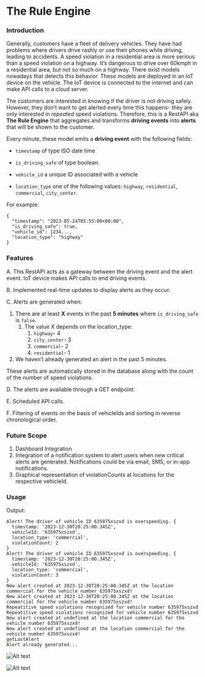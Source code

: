 # The Rule Engine

### Introduction
Generally, customers have a fleet of delivery vehicles. They have had problems where drivers drive rashly or use their phones while driving, leading to accidents. A speed violation in a residential area is more serious than a speed violation on a highway. It’s dangerous to drive over 60kmph in a residential area, but not so much on a highway. There exist models nowadays that detects this behavior. These models are deployed in an IoT device on the vehicle. The IoT device is connected to the internet and can make API calls to a cloud server. 

The customers are interested in knowing if the driver is not driving safely. However, they don’t want to get alerted every time this happens- they are only interested in *repeated* speed violations.
Therefore, this is a RestAPI aka **The Rule Engine** that aggregates and transforms **driving events** into **alerts** that will be shown to the customer.

Every minute, these model emits a **driving event** with the following fields:

 - `timestamp` of type ISO date time 

 - `is_driving_safe` of type boolean. 

 - `vehicle_id` a unique ID associated with a vehicle

 - `location_type` one of the following values: `highway`, `residential`, `commercial`, `city_center`. 
  
For example:
```
{
  "timestamp": "2023-05-24T05:55:00+00:00",
  "is_driving_safe": true,
  "vehicle_id": 1234...,
  "location_type": "highway"
}

```

### Features

A. This RestAPI acts as a gateway between the driving event and the alert event. IoT device makes API calls to end driving events.

B. Implemented real-time updates to display alerts as they occur.

C. Alerts are generated when: 
   1. There are at least **X** events in the past **5 minutes** where `is_driving_safe` is `false`.
      1. The value X depends on the location_type:
          1. `highway`- 4
          2. `city_center`- 3
          3. `commercial`- 2
          4. `residential`- 1
   2. We haven’t already generated an alert in the past 5 minutes.
   
   These alerts are automatically stored in the database along with the count of the number of speed violations.
   
D. The alerts are available through a GET endpoint.

E. Scheduled API calls.

F. Filtering of events on the basis of vehicleIds and sorting in reverse chronological order.


### Future Scope
1. Dashboard Integration
2. Integration of a notification system to alert users when new critical alerts are generated. Notifications could be via email, SMS, or in-app notifications.
3. Graphical representation of violationCounts at locations for the respective vehicleId.

### Usage






Output: 
```
Alert! The driver of vehicle ID 635975xszxd is overspeeding. {
  timestamp: '2023-12-30T20:25:00.345Z',
  vehicleId: '635975xszxd',
  location_type: 'commercial',
  violationCount: 2
}
Alert! The driver of vehicle ID 635975xszxd is overspeeding. {
  timestamp: '2023-12-30T20:25:00.345Z',
  vehicleId: '635975xszxd',
  location_type: 'commercial',
  violationCount: 3
}
New alert created at 2023-12-30T20:25:00.345Z at the location commercial for the vehicle number 635975xszxd!
New alert created at 2023-12-30T20:25:00.345Z at the location commercial for the vehicle number 635975xszxd!
Repeatitive speed violations recognized for vehicle number 635975xszxd
Repeatitive speed violations recognized for vehicle number 635975xszxd
New alert created at undefined at the location commercial for the vehicle number 635975xszxd!
New alert created at undefined at the location commercial for the vehicle number 635975xszxd!
getLastAlert
Alert already generated...

```




![Alt text](<snips/Screenshot 2023-12-31 at 2.51.31 AM.png>)


![Alt text](<snips/Screenshot 2023-12-31 at 2.43.03 AM.png>)


